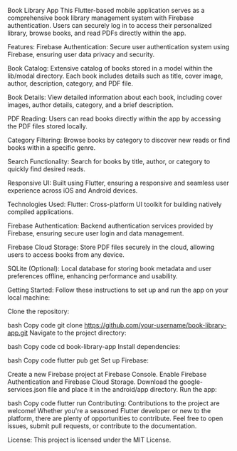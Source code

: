 Book Library App
This Flutter-based mobile application serves as a comprehensive book library management system with Firebase authentication. Users can securely log in to access their personalized library, browse books, and read PDFs directly within the app.

Features:
Firebase Authentication: Secure user authentication system using Firebase, ensuring user data privacy and security.

Book Catalog: Extensive catalog of books stored in a model within the lib/modal directory. Each book includes details such as title, cover image, author, description, category, and PDF file.

Book Details: View detailed information about each book, including cover images, author details, category, and a brief description.

PDF Reading: Users can read books directly within the app by accessing the PDF files stored locally.

Category Filtering: Browse books by category to discover new reads or find books within a specific genre.

Search Functionality: Search for books by title, author, or category to quickly find desired reads.

Responsive UI: Built using Flutter, ensuring a responsive and seamless user experience across iOS and Android devices.

Technologies Used:
Flutter: Cross-platform UI toolkit for building natively compiled applications.

Firebase Authentication: Backend authentication services provided by Firebase, ensuring secure user login and data management.

Firebase Cloud Storage: Store PDF files securely in the cloud, allowing users to access books from any device.

SQLite (Optional): Local database for storing book metadata and user preferences offline, enhancing performance and usability.

Getting Started:
Follow these instructions to set up and run the app on your local machine:

Clone the repository:

bash
Copy code
git clone https://github.com/your-username/book-library-app.git
Navigate to the project directory:

bash
Copy code
cd book-library-app
Install dependencies:

bash
Copy code
flutter pub get
Set up Firebase:

Create a new Firebase project at Firebase Console.
Enable Firebase Authentication and Firebase Cloud Storage.
Download the google-services.json file and place it in the android/app directory.
Run the app:

bash
Copy code
flutter run
Contributing:
Contributions to the project are welcome! Whether you're a seasoned Flutter developer or new to the platform, there are plenty of opportunities to contribute. Feel free to open issues, submit pull requests, or contribute to the documentation.

License:
This project is licensed under the MIT License.

